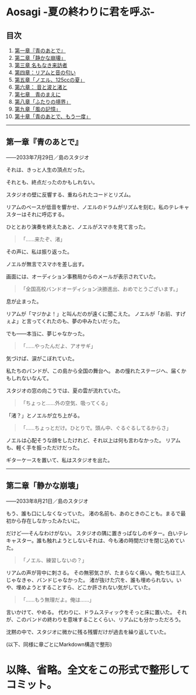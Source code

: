 # Aosagi -夏の終わりに君を呼ぶ-

## 目次
1. [第一章『青のあとで』](#第一章青のあとで)
2. [第二章「静かな崩壊」](#第二章静かな崩壊)
3. [第三章 名もなき来訪者](#第三章-名もなき来訪者)
4. [第四章：リアムと音の匂い](#第四章リアムと音の匂い)
5. [第五章「ノエル、125ccの夏」](#第五章ノエル125ccの夏)
6. [第六章： 音と波と渚と](#第六章-音と波と渚と)
7. [第七章　青のまえに](#第七章-青のまえに)
8. [第八章「ふたりの境界」](#第八章ふたりの境界)
9. [第九章「風の記憶」](#第九章風の記憶)
10. [第十章「青のあとで、もう一度」](#第十章青のあとでもう一度)

---

## 第一章『青のあとで』

――2033年7月29日／島のスタジオ

それは、きっと人生の頂点だった。

それとも、終点だったのかもしれない。

スタジオの壁に反響する、重ねられたコードとリズム。

リアムのベースが低音を響かせ、ノエルのドラムがリズムを刻む。私のテレキャスターはそれに呼応する。

ひととおり演奏を終えたあと、ノエルがスマホを見て言った。

> 「……来たぞ、渚」

その声に、私は振り返った。

ノエルが無言でスマホを差し出す。

画面には、オーディション事務局からのメールが表示されていた。

> 「全国高校バンドオーディション決勝進出、おめでとうございます。」

息が止まった。

リアムが「マジかよ！」と叫んだのが遠くに聞こえた。
ノエルが「お前、すげぇよ」と言ってくれたのも、夢の中みたいだった。

でも――本当に、夢じゃなかった。

> 「……やったんだよ、アオサギ」

気づけば、涙がこぼれていた。

私たちのバンドが、この島から全国の舞台へ。
あの憧れたステージへ、届くかもしれないなんて。

スタジオの窓の向こうでは、夏の雲が流れていた。

> 「ちょっと……外の空気、吸ってくる」

「渚？」とノエルが立ち上がる。

> 「……ちょっとだけ。ひとりで。頭ん中、ぐるぐるしてるからさ」

ノエルは心配そうな顔をしたけれど、それ以上は何も言わなかった。
リアムも、軽く手を振っただけだった。

ギターケースを置いて、私はスタジオを出た。

---

## 第二章「静かな崩壊」

――2033年8月21日／島のスタジオ

もう、誰も口にしなくなっていた。
渚の名前も、あのときのことも。まるで最初から存在しなかったみたいに。

だけど──そんなわけがない。
スタジオの隅に置きっぱなしのギター。白いテレキャスター。誰も触れようとしないそれは、今も渚の時間だけを閉じ込めていた。

> 「ノエル、練習しないの？」

リアムの声が背中に刺さる。
その無邪気さが、たまらなく痛い。俺たちは三人じゃなきゃ、バンドじゃなかった。
渚が抜けた穴を、誰も埋められない。いや、埋めようとすることすら、どこか許されない気がしていた。

> 「……もう無理だよ。俺は……」

言いかけて、やめる。
代わりに、ドラムスティックをそっと床に置いた。
それが、このバンドの終わりを意味することくらい、リアムにも分かっただろう。

沈黙の中で、スタジオに微かに残る残響だけが過去を繰り返していた。

(以下、同様に章ごとにMarkdown構造で整形)

# 以降、省略。全文をこの形式で整形してコミット。